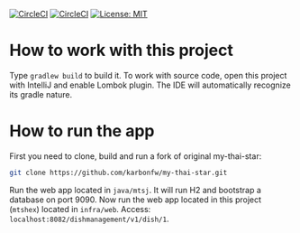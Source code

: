 [![CircleCI](https://circleci.com/gh/karbonfw/mtshex.svg?style=shield)](https://circleci.com/gh/karbonfw/mtshex)
[![CircleCI](https://circleci.com/gh/karbonfw/mtshex/tree/develop.svg?style=shield)](https://circleci.com/gh/karbonfw/mtshex/tree/develop)
[![License: MIT](https://img.shields.io/badge/License-MIT-yellow.svg)](https://opensource.org/licenses/MIT)

# How to work with this project
Type `gradlew build` to build it.
To work with source code, open this project with IntelliJ and enable Lombok plugin. The IDE will automatically recognize its gradle nature.

# How to run the app
First you need to clone, build and run a fork of original my-thai-star:
```bash
git clone https://github.com/karbonfw/my-thai-star.git
```
Run the web app located in `java/mtsj`. It will run H2 and bootstrap a database on port 9090.
Now run the web app located in this project (`mtshex`) located in `infra/web`.
Access: `localhost:8082/dishmanagement/v1/dish/1`.
